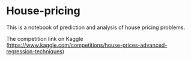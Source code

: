 # House-pricing
This is a notebook of prediction and analysis of house pricing problems.

The competition link on Kaggle (https://www.kaggle.com/competitions/house-prices-advanced-regression-techniques)
